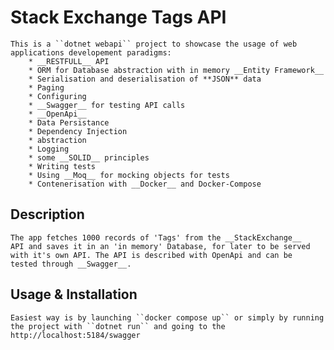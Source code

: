 # Stack Exchange Tags API
    This is a ``dotnet webapi`` project to showcase the usage of web 
    applications developement paradigms:
        * __RESTFULL__ API
        * ORM for Database abstraction with in memory __Entity Framework__
        * Serialisation and deserialisation of **JSON** data
        * Paging
        * Configuring
        * __Swagger__ for testing API calls
        * __OpenApi__
        * Data Persistance
        * Dependency Injection
        * abstraction
        * Logging
        * some __SOLID__ principles
        * Writing tests
        * Using __Moq__ for mocking objects for tests
        * Contenerisation with __Docker__ and Docker-Compose 

## Description
    The app fetches 1000 records of 'Tags' from the __StackExchange__ 
    API and saves it in an 'in memory' Database, for later to be served 
    with it's own API. The API is described with OpenApi and can be 
    tested through __Swagger__.
## Usage & Installation
    Easiest way is by launching ``docker compose up`` or simply by running 
    the project with ``dotnet run`` and going to the http://localhost:5184/swagger

    